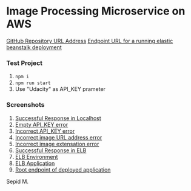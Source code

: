 # Image Processing Microservice on AWS

[GitHub Repository URL Address](https://github.com/smoghaddam/Image-Processing-Microservice-on-AWS)
[Endpoint URL for a running elastic beanstalk deployment](image-processing-microservice-on-aws-se.us-east-1.elasticbeanstalk.com)

### Test Project
1. `npm i`
2. `npm run start`
3. Use "Udacity" as API_KEY prameter

### Screenshots
1. [Successful Response in Localhost](./screenshots/Screenshot01.png)
2. [Empty API_KEY error](./screenshots/Screenshot02.png)
3. [Incorrect API_KEY error](./screenshots/Screenshot03.png)
4. [Incorrect image URL address error](./screenshots/Screenshot04.png)
5. [Incorrect image extensation error](./screenshots/Screenshot05.png)
6. [Successful Response in ELB](./screenshots/Screenshot06.png)
7. [ELB Environment](./screenshots/Screenshot07.png)
8. [ELB Application](./screenshots/Screenshot08.png)
9. [Root endpoint of deployed application](./screenshots/Screenshot09.png)


Sepid M.